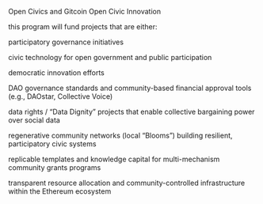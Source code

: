 Open Civics and Gitcoin
Open Civic Innovation

this program will fund projects that are either:

participatory governance initiatives

civic technology for open government and public participation

democratic innovation efforts

DAO governance standards and community-based financial approval tools (e.g., DAOstar, Collective Voice)

data rights / “Data Dignity” projects that enable collective bargaining power over social data

regenerative community networks (local “Blooms”) building resilient, participatory civic systems

replicable templates and knowledge capital for multi-mechanism community grants programs

transparent resource allocation and community-controlled infrastructure within the Ethereum ecosystem